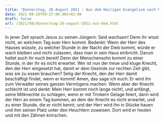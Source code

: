 ```yaml
---
title: 'Donnerstag, 26 August 2021 : Aus dem Heiligen Evangelium nach Matthäus - Mt 24,42-51.'
date: 2021-08-26T09:27:00.001+02:00
draft: false
url: /2021/08/donnerstag-26-august-2021-aus-dem.html
---
```


In jener Zeit sprach Jesus zu seinen Jüngern: Seid wachsam! Denn ihr wisst nicht, an welchem Tag euer Herr kommt. Bedenkt: Wenn der Herr des Hauses wüsste, zu welcher Stunde in der Nacht der Dieb kommt, würde er wach bleiben und nicht zulassen, dass man in sein Haus einbricht. Darum haltet auch ihr euch bereit! Denn der Menschensohn kommt zu einer Stunde, in der ihr es nicht erwartet. Wer ist nun der treue und kluge Knecht, den der Herr eingesetzt hat, damit er dem Gesinde zur rechten Zeit gibt, was sie zu essen brauchen? Selig der Knecht, den der Herr damit beschäftigt findet, wenn er kommt! Amen, das sage ich euch: Er wird ihn zum Verwalter seines ganzen Vermögens machen. Wenn aber der Knecht schlecht ist und denkt: Mein Herr kommt noch lange nicht!, und anfängt, seine Mitknechte zu schlagen, wenn er mit Trinkern Gelage feiert, dann wird der Herr an einem Tag kommen, an dem der Knecht es nicht erwartet, und zu einer Stunde, die er nicht kennt; und der Herr wird ihn in Stücke hauen und ihm seinen Platz unter den Heuchlern zuweisen. Dort wird er heulen und mit den Zähnen knirschen.